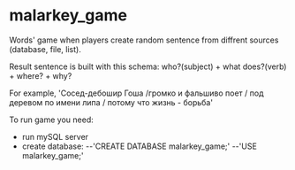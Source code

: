 # malarkey_game
Words' game when players create random sentence from diffrent sources (database, file, list). 

Result sentence is built with this schema: who?(subject) + what does?(verb) + where? + why?

For example, 'Сосед-дебошир Гоша /громко и фальшиво поет / под деревом по имени липа / потому что жизнь - борьба'

To run game you need:
- run mySQL server
- create database:
   --'CREATE DATABASE malarkey_game;'
   --'USE malarkey_game;'
